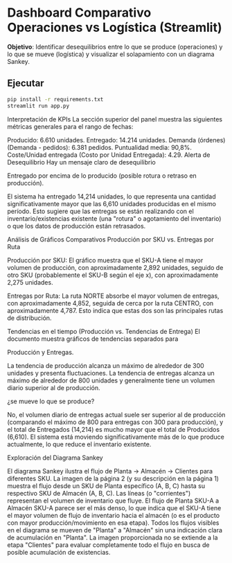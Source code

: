 # Dashboard Comparativo Operaciones vs Logística (Streamlit)

**Objetivo**: Identificar desequilibrios entre lo que se produce (operaciones) y lo que se mueve (logística) y visualizar el solapamiento con un diagrama Sankey.

## Ejecutar
```bash
pip install -r requirements.txt
streamlit run app.py
```
Interpretación de KPIs
La sección superior del panel muestra las siguientes métricas generales para el rango de fechas:

Producido: 6.610 unidades.
Entregado: 14.214 unidades.
Demanda (órdenes) (Demanda - pedidos): 6.381 pedidos.
Puntualidad media: 90,8%.
Coste/Unidad entregada (Costo por Unidad Entregada): 4.29.
Alerta de Desequilibrio
Hay un mensaje claro de desequilibrio


Entregado por encima de lo producido (posible rotura o retraso en producción).

El sistema ha entregado 14,214 unidades, lo que representa una cantidad significativamente mayor que las 6,610 unidades producidas en el mismo período. Esto sugiere que las entregas se están realizando con el inventario/existencias existente (una "rotura" o agotamiento del inventario) o que los datos de producción están retrasados.

Análisis de Gráficos Comparativos
Producción por SKU vs. Entregas por Ruta

Producción por SKU: El gráfico muestra que el SKU-A tiene el mayor volumen de producción, con aproximadamente 2,892 unidades, seguido de otro SKU (probablemente el SKU-B según el eje x), con aproximadamente 2,275 unidades.

Entregas por Ruta: La ruta NORTE absorbe el mayor volumen de entregas, con aproximadamente 4,852, seguida de cerca por la ruta CENTRO, con aproximadamente 4,787. Esto indica que estas dos son las principales rutas de distribución.

Tendencias en el tiempo (Producción vs. Tendencias de Entrega)
El documento muestra gráficos de tendencias separados para

Producción y Entregas.

La tendencia de producción alcanza un máximo de alrededor de 300 unidades y presenta fluctuaciones.
La tendencia de entregas alcanza un máximo de alrededor de 800 unidades y generalmente tiene un volumen diario superior al de producción.



¿se mueve lo que se produce?

No, el volumen diario de entregas actual suele ser superior al de producción (comparando el máximo de 800 para entregas con 300 para producción), y el total de
Entregados (14,214) es mucho mayor que el total de Producidos (6,610).
El sistema está moviendo significativamente más de lo que produce actualmente, lo que reduce el inventario existente.

Exploración del Diagrama Sankey 

El diagrama Sankey ilustra el flujo de Planta → Almacén → Clientes para diferentes SKU. La imagen de la página 2 (y su descripción en la página 1) muestra el flujo desde un SKU de Planta específico (A, B, C) hasta su respectivo SKU de Almacén (A, B, C).
Las líneas (o "corrientes") representan el volumen de inventario que fluye.
El flujo de Planta SKU-A a Almacén SKU-A parece ser el más denso, lo que indica que el SKU-A tiene el mayor volumen de flujo de inventario hacia el almacén (o es el producto con mayor producción/movimiento en esa etapa).
Todos los flujos visibles en el diagrama se mueven de "Planta" a "Almacén" sin una indicación clara de acumulación en "Planta". La imagen proporcionada no se extiende a la etapa "Clientes" para evaluar completamente todo el flujo en busca de posible acumulación de existencias.
